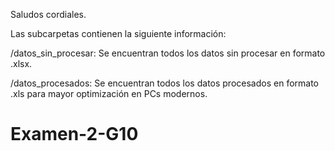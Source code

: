 Saludos cordiales.

Las subcarpetas contienen la siguiente información:

/datos_sin_procesar: Se encuentran todos los datos sin procesar en formato .xlsx.

/datos_procesados: Se encuentran todos los datos procesados en formato .xls para mayor optimización en PCs modernos.

# Examen-2-G10
